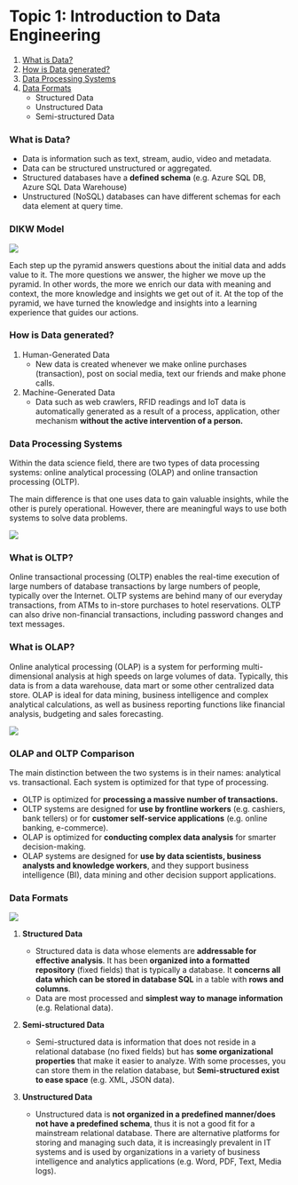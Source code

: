 # Topic 1: Introduction to Data Engineering

1. [What is Data?](#what-is-data)
2. [How is Data generated?](#how-is-data-generated)
3. [Data Processing Systems](#data-processing-systems)
4. [Data Formats](#data-formats)
    - Structured Data
    - Unstructured Data 
    - Semi-structured Data

### What is Data?

- Data is information such as text, stream, audio, video and metadata. 
- Data can be structured unstructured or aggregated.
- Structured databases have a __defined schema__ (e.g. Azure SQL DB, Azure SQL Data Warehouse)
- Unstructured (NoSQL) databases can have different schemas for each data element at query time. 

### DIKW Model

![](https://i.imgur.com/LCMoaRp.png)

Each step up the pyramid answers questions about the initial data and adds value to it. The more questions we answer, the higher we move up the pyramid. In other words, the more we enrich our data with meaning and context, the more knowledge and insights we get out of it. At the top of the pyramid, we have turned the knowledge and insights into a learning experience that guides our actions.

### How is Data generated?

1) Human-Generated Data
    - New data is created whenever we make online purchases (transaction), post on social media, text our friends and make phone calls.
2) Machine-Generated Data
    - Data such as web crawlers, RFID readings and IoT data is automatically generated as a result of a process, application, other mechanism __without the active intervention of a person.__

### Data Processing Systems

Within the data science field, there are two types of data processing systems: online analytical processing (OLAP) and online transaction processing (OLTP). 

The main difference is that one uses data to gain valuable insights, while the other is purely operational. However, there are meaningful ways to use both systems to solve data problems.

![](https://i.imgur.com/mGuiOOn.png)

### What is OLTP?

Online transactional processing (OLTP) enables the real-time execution of large numbers of database transactions by large numbers of people, typically over the Internet. OLTP systems are behind many of our everyday transactions, from ATMs to in-store purchases to hotel reservations. OLTP can also drive non-financial transactions, including password changes and text messages.

### What is OLAP?

Online analytical processing (OLAP) is a system for performing multi-dimensional analysis at high speeds on large volumes of data. Typically, this data is from a data warehouse, data mart or some other centralized data store. OLAP is ideal for data mining, business intelligence and complex analytical calculations, as well as business reporting functions like financial analysis, budgeting and sales forecasting.

![](https://i.imgur.com/3yIVZY6.png)

### OLAP and OLTP Comparison

The main distinction between the two systems is in their names: analytical vs. transactional. Each system is optimized for that type of processing.

- OLTP is optimized for **processing a massive number of transactions.**
- OLTP systems are designed for **use by frontline workers** (e.g. cashiers, bank tellers) or for **customer self-service applications** (e.g. online banking, e-commerce).
- OLAP is optimized for **conducting complex data analysis** for smarter decision-making.
- OLAP systems are designed for **use by data scientists, business analysts and knowledge workers**, and they support business intelligence (BI), data mining and other decision support applications.

### Data Formats

![](https://i.imgur.com/9mTgpcx.png)

1) __Structured Data__ 
    - Structured data is data whose elements are **addressable for effective analysis**. It has been **organized into a formatted repository** (fixed fields) that is typically a database. It **concerns all data which can be stored in database SQL** in a table with **rows and columns**. 
    - Data are most processed and **simplest way to manage information** (e.g. Relational data).
 
2) __Semi-structured Data__ 
    - Semi-structured data is information that does not reside in a relational database (no fixed fields) but has **some organizational properties** that make it easier to analyze. With some processes, you can store them in the relation database, but **Semi-structured exist to ease space** (e.g. XML, JSON data). 

3) __Unstructured Data__ 
    - Unstructured data is **not organized in a predefined manner/does not have a predefined schema**, thus it is not a good fit for a mainstream relational database. There are alternative platforms for storing and managing such data, it is increasingly prevalent in IT systems and is used by organizations in a variety of business intelligence and analytics applications (e.g. Word, PDF, Text, Media logs).










